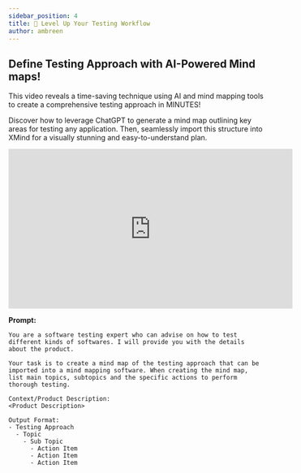 ```yaml
---
sidebar_position: 4
title: 🤖 Level Up Your Testing Workflow
author: ambreen
---
```


## Define Testing Approach with AI-Powered Mind maps!

This video reveals a time-saving technique using AI and mind mapping tools to create a comprehensive testing approach in MINUTES!

Discover how to leverage ChatGPT to generate a mind map outlining key areas for testing any application. Then, seamlessly import this structure into XMind for a visually stunning and easy-to-understand plan.

<iframe width="560" height="315" src="https://www.youtube.com/embed/bWAvI4d_viI?si=hvzcGzn5QgGDl6mA" title="YouTube video player" frameborder="0" allow="accelerometer; autoplay; clipboard-write; encrypted-media; gyroscope; picture-in-picture; web-share" referrerpolicy="strict-origin-when-cross-origin" allowfullscreen></iframe>

**Prompt:**
``` 
You are a software testing expert who can advise on how to test different kinds of softwares. I will provide you with the details about the product. 

Your task is to create a mind map of the testing approach that can be imported into a mind mapping software. When creating the mind map, list main topics, subtopics and the specific actions to perform thorough testing. 

Context/Product Description:
<Product Description>

Output Format:
- Testing Approach
  - Topic
    - Sub Topic
      - Action Item
      - Action Item
      - Action Item
```

